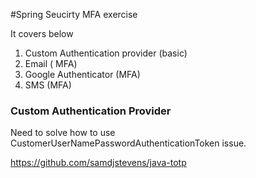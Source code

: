 #Spring Seucirty MFA exercise

It covers below

1. Custom Authentication provider  (basic)
2. Email  ( MFA)
3. Google Authenticator (MFA)
4. SMS (MFA)


### Custom Authentication Provider 

Need to solve how to use CustomerUserNamePasswordAuthenticationToken issue. 



https://github.com/samdjstevens/java-totp
